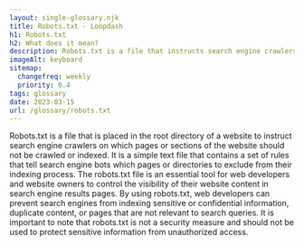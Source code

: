 ```yaml
--- 
layout: single-glossary.njk
title: Robots.txt - Loopdash
h1: Robots.txt
h2: What does it mean?
description: Robots.txt is a file that instructs search engine crawlers which pages or sections of a WordPress website should not be indexed or crawled.
imageAlt: keyboard
sitemap:
  changefreq: weekly
  priority: 0.4
tags: glossary
date: 2023-03-15
url: /glossary/robots.txt
---
```


Robots.txt is a file that is placed in the root directory of a website to instruct search engine crawlers on which pages or sections of the website should not be crawled or indexed. It is a simple text file that contains a set of rules that tell search engine bots which pages or directories to exclude from their indexing process. The robots.txt file is an essential tool for web developers and website owners to control the visibility of their website content in search engine results pages. By using robots.txt, web developers can prevent search engines from indexing sensitive or confidential information, duplicate content, or pages that are not relevant to search queries. It is important to note that robots.txt is not a security measure and should not be used to protect sensitive information from unauthorized access.
